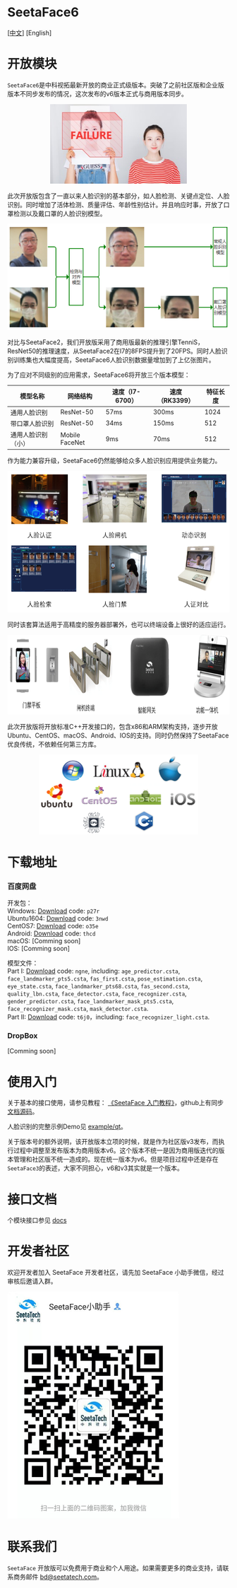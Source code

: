 # SeetaFace6

[[中文]()] [English] 

# 开放模块

`SeetaFace6`是中科视拓最新开放的商业正式级版本。突破了之前社区版和企业版版本不同步发布的情况，这次发布的v6版本正式与商用版本同步。

<div align=center>
<img src="./asserts/fas.jpg" width="310" height="180" />
</div>

此次开放版包含了一直以来人脸识别的基本部分，如人脸检测、关键点定位、人脸识别。同时增加了活体检测、质量评估、年龄性别估计。并且响应时事，开放了口罩检测以及戴口罩的人脸识别模型。

<div align=center>
<img src="./asserts/fr_mask.png" width="560" height="240" />
</div>


对比与SeetaFace2，我们开放版采用了商用版最新的推理引擎TenniS，ResNet50的推理速度，从SeetaFace2在I7的8FPS提升到了20FPS。同时人脸识别训练集也大幅度提高，SeetaFace6人脸识别数据量增加到了上亿张图片。

为了应对不同级别的应用需求，SeetaFace6将开放三个版本模型：

模型名称           | 网络结构       | 速度（I7-6700） | 速度（RK3399） | 特征长度
-|-|-|-|-
通用人脸识别       | ResNet-50      | 57ms           | 300ms         | 1024
带口罩人脸识别     | ResNet-50      | 34ms           | 150ms         | 512
通用人脸识别（小） | Mobile FaceNet | 9ms            | 70ms          | 512

作为能力兼容升级，SeetaFace6仍然能够给众多人脸识别应用提供业务能力。

<div align=center>
<img src="./asserts/app_matrix.png" width="600" height="320" />
</div>

同时该套算法适用于高精度的服务器部署外，也可以终端设备上很好的适应运行。
 
<div align=center>
<img src="./asserts/endpoints.png" width="680" height="180" />
</div>

此次开放版将开放标准C++开发接口的，包含x86和ARM架构支持，逐步开放Ubuntu、CentOS、macOS、Android、IOS的支持。同时仍然保持了SeetaFace优良传统，不依赖任何第三方库。

<div align=center>
<img src="./asserts/api_matrix.png" width="360" height="180" />
</div>

# 下载地址

### 百度网盘

开发包：  
Windows: [Download](https://pan.baidu.com/s/1-8HRwIJGkkvtHeEtKktg4Q) code: `p27r`  
Ubuntu1604: [Download](https://pan.baidu.com/s/1Q-LASS9J60UkGv737lt7HQ) code: `3nwd`  
CentOS7: [Download](https://pan.baidu.com/s/1Io3DVZOtbVY6tTWUtxRy3g) code: `o35e`  
Android: [Download](https://pan.baidu.com/s/10tqqU2DRY0RB5SH72sgMmg) code: `thcd`  
macOS: [Comming soon]  
IOS: [Comming soon]  


模型文件：  
Part I: [Download](https://pan.baidu.com/s/1LlXe2-YsUxQMe-MLzhQ2Aw) code: `ngne`, including: `age_predictor.csta`, `face_landmarker_pts5.csta`, `fas_first.csta`, `pose_estimation.csta`, `eye_state.csta`, `face_landmarker_pts68.csta`, `fas_second.csta`, `quality_lbn.csta`, `face_detector.csta`, `face_recognizer.csta`, `gender_predictor.csta`, `face_landmarker_mask_pts5.csta`, `face_recognizer_mask.csta`, `mask_detector.csta`.   
Part II: [Download](https://pan.baidu.com/s/1xjciq-lkzEBOZsTfVYAT9g) code: `t6j0`，including: `face_recognizer_light.csta`.  

### DropBox

[Comming soon]

# 使用入门

关于基本的接口使用，请参见教程：
[《SeetaFace 入门教程》](http://leanote.com/blog/post/5e7d6cecab64412ae60016ef)，github上有同步[文档源码](https://github.com/seetafaceengine/SeetaFaceTutorial)。

人脸识别的完整示例Demo见 [example/qt](./example/qt)。

关于版本号的额外说明，该开放版本立项的时候，就是作为社区版v3发布，而执行过程中调整至发布版本为商用版本v6。这个版本不统一是因为商用版迭代的版本管理和社区版不统一造成的。现在统一版本为v6。但是项目过程中还是存在`SeetaFace3`的表述，大家不同担心，v6和v3其实就是一个版本。

# 接口文档

个模块接口参见 [docs](./docs)

# 开发者社区

欢迎开发者加入 SeetaFace 开发者社区，请先加 SeetaFace 小助手微信，经过审核后邀请入群。

![QR](./asserts/QR.png)

# 联系我们

`SeetaFace` 开放版可以免费用于商业和个人用途。如果需要更多的商业支持，请联系商务邮件 bd@seetatech.com。

